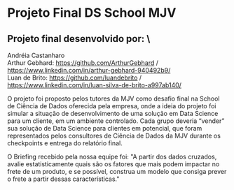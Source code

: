 # Projeto Final DS School MJV

## Projeto final desenvolvido por: \
Andréia Castanharo \
Arthur Gebhard: https://github.com/ArthurGebhard / https://www.linkedin.com/in/arthur-gebhard-940492b9/ \
Luan de Brito: https://github.com/luandebrito / https://www.linkedin.com/in/luan-silva-de-brito-a997ab140/

O projeto foi proposto pelos tutores da MJV como desafio final na School de Ciência de Dados oferecida pela empresa, onde a ideia do projeto foi simular a situação de desenvolvimento de uma solução em Data Science para um cliente, em um ambiente controlado. Cada grupo deveria “vender” sua solução de Data Science para clientes em potencial, que foram representados pelos consultores de Ciência de Dados da MJV durante os checkpoints e entrega do relatório final.

O Briefing recebido pela nossa equipe foi: "A partir dos dados cruzados, avalie estatisticamente quais são os fatores que mais podem impactar no frete de um produto, e se possível, construa um modelo que consiga prever o frete a partir dessas características."
